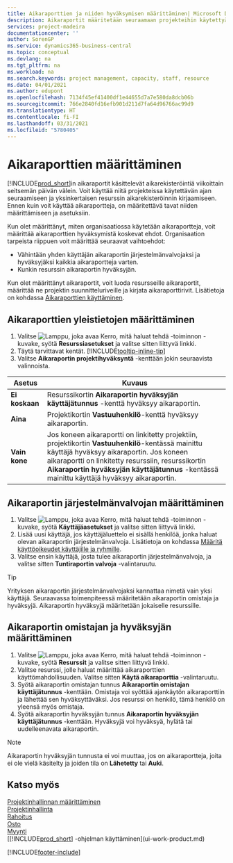```yaml
---
title: Aikaraporttien ja niiden hyväksymisen määrittäminen| Microsoft Docs
description: Aikaraportit määritetään seuraamaan projekteihin käytettyä aikaa ja resurssien käyttöä, mikä auttaa projektinhallinnan, henkilöstön ja kapasiteetin suhteen.
services: project-madeira
documentationcenter: ''
author: SorenGP
ms.service: dynamics365-business-central
ms.topic: conceptual
ms.devlang: na
ms.tgt_pltfrm: na
ms.workload: na
ms.search.keywords: project management, capacity, staff, resource
ms.date: 04/01/2021
ms.author: edupont
ms.openlocfilehash: 7134f45ef41400df1e44655d7a7e580da8dcb06b
ms.sourcegitcommit: 766e2840fd16efb901d211d7fa64d96766ac99d9
ms.translationtype: HT
ms.contentlocale: fi-FI
ms.lasthandoff: 03/31/2021
ms.locfileid: "5780405"
---
```

# <a name="set-up-time-sheets"></a>Aikaraporttien määrittäminen
[!INCLUDE[prod_short](includes/prod_short.md)]in aikaraportit käsittelevät aikarekisteröintiä viikoittain seitsemän päivän välein. Voit käyttää niitä projekteissa käytettävän ajan seuraamiseen ja yksinkertaisen resurssin aikarekisteröinnin kirjaamiseen. Ennen kuin voit käyttää aikaraportteja, on määritettävä tavat niiden määrittämiseen ja asetuksiin.

Kun olet määrittänyt, miten organisaatiossa käytetään aikaraportteja, voit määrittää aikaraporttien hyväksymistä koskevat ehdot. Organisaation tarpeista riippuen voit määrittää seuraavat vaihtoehdot:

* Vähintään yhden käyttäjän aikaraportin järjestelmänvalvojaksi ja hyväksyjäksi kaikkia aikaraportteja varten.
* Kunkin resurssin aikaraportin hyväksyjän.

Kun olet määrittänyt aikaraportit, voit luoda resursseille aikaraportit, määrittää ne projektin suunnitteluriveille ja kirjata aikaraporttirivit. Lisätietoja on kohdassa [Aikaraporttien käyttäminen](projects-how-use-time-sheets.md).

## <a name="to-set-up-general-information-for-time-sheets"></a>Aikaraporttien yleistietojen määrittäminen
1. Valitse ![Lamppu, joka avaa Kerro, mitä haluat tehdä -toiminnon](media/ui-search/search_small.png "Kerro, mitä haluat tehdä") -kuvake, syötä **Resurssiasetukset** ja valitse sitten liittyvä linkki.  
2. Täytä tarvittavat kentät. [!INCLUDE[tooltip-inline-tip](includes/tooltip-inline-tip_md.md)]
3. Valitse **Aikaraportin projektihyväksyntä** -kenttään jokin seuraavista valinnoista.

| Asetus | Kuvaus |
| --- | --- |
| **Ei koskaan** |Resurssikortin **Aikaraportin hyväksyjän käyttäjätunnus** -kenttä hyväksyy aikaraportin. |
| **Aina** |Projektikortin **Vastuuhenkilö**-kenttä hyväksyy aikaraportin. |
| **Vain kone** |Jos koneen aikaraportti on linkitetty projektiin, projektikortin **Vastuuhenkilö**-kentässä mainittu käyttäjä hyväksyy aikaraportin. Jos koneen aikaraportti on linkitetty resurssiin, resurssikortin **Aikaraportin hyväksyjän käyttäjätunnus** -kentässä mainittu käyttäjä hyväksyy aikaraportin. |

## <a name="to-assign-a-time-sheet-administrator"></a>Aikaraportin järjestelmänvalvojan määrittäminen
1. Valitse ![Lamppu, joka avaa Kerro, mitä haluat tehdä -toiminnon](media/ui-search/search_small.png "Kerro, mitä haluat tehdä") -kuvake, syötä **Käyttäjäasetukset** ja valitse sitten liittyvä linkki.  
2. Lisää uusi käyttäjä, jos käyttäjäluettelo ei sisällä henkilöä, jonka haluat olevan aikaraportin järjestelmänvalvoja. Lisätietoja on kohdassa [Määritä käyttöoikeudet käyttäjille ja ryhmille](ui-define-granular-permissions.md).
3. Valitse ensin käyttäjä, josta tulee aikaraportin järjestelmänvalvoja, ja valitse sitten **Tuntiraportin valvoja** -valintaruutu.  

> [!TIP]  
>   Yrityksen aikaraportin järjestelmänvalvojaksi kannattaa nimetä vain yksi käyttäjä. Seuraavassa toimenpiteessä määritetään aikaraportin omistaja ja hyväksyjä. Aikaraportin hyväksyjä määritetään jokaiselle resurssille.  

## <a name="to-assign-a-time-sheets-owner-and-approver"></a>Aikaraportin omistajan ja hyväksyjän määrittäminen
1. Valitse ![Lamppu, joka avaa Kerro, mitä haluat tehdä -toiminnon](media/ui-search/search_small.png "Kerro, mitä haluat tehdä") -kuvake, syötä **Resurssit** ja valitse sitten liittyvä linkki.
2. Valitse resurssi, jolle haluat määrittää aikaraporttien käyttömahdollisuuden. Valitse sitten **Käytä aikaraporttia** -valintaruutu.  
3. Syötä aikaraportin omistajan tunnus **Aikaraportin omistajan käyttäjätunnus** -kenttään. Omistaja voi syöttää ajankäytön aikaraporttiin ja lähettää sen hyväksyttäväksi. Jos resurssi on henkilö, tämä henkilö on yleensä myös omistaja.  
4. Syötä aikaraportin hyväksyjän tunnus **Aikaraportin hyväksyjän käyttäjätunnus** -kenttään. Hyväksyjä voi hyväksyä, hylätä tai uudelleenavata aikaraportin.  

> [!NOTE]  
>   Aikaraportin hyväksyjän tunnusta ei voi muuttaa, jos on aikaraportteja, joita ei ole vielä käsitelty ja joiden tila on **Lähetetty** tai **Auki**.

## <a name="see-also"></a>Katso myös
[Projektinhallinnan määrittäminen](projects-setup-projects.md)  
[Projektinhallinta](projects-manage-projects.md)  
[Rahoitus](finance.md)  
[Osto](purchasing-manage-purchasing.md)         
[Myynti](sales-manage-sales.md)      
[[!INCLUDE[prod_short](includes/prod_short.md)] -ohjelman käyttäminen](ui-work-product.md)  


[!INCLUDE[footer-include](includes/footer-banner.md)]